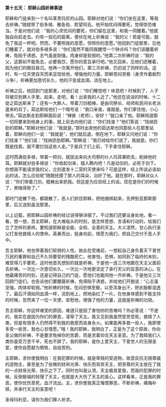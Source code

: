 **第十五天： 耶稣山园祈祷事迹**

耶稣和门徒来到一个名叫革责玛尼的山园。耶稣对他们说：“你们坐在这里，等我去祈祷。”随就带了伯多禄、雅各伯、若望同去。他开始忧闷得要死，觉得惊恐难当。于是对他们说：“我的心灵忧闷的要死，你们留在这里，和我一同醒着。”他就独自向前走去。约有一投石的距离，便伏在地上祈祷说：“我的父！若是可能，就免了我这一杯吧。然而，不要照我的意愿，但照你的意愿。”他回到门徒那里，见他们睡着了，就对伯多禄多说：“你们竟然不能同我醒悟一个钟点吗？你们该醒着祈祷，免陷于诱惑。志气虽是刚强，肉身却是软弱的。”他第二次祈祷时说：“我的父，这爵如不能免去，必要我饮，愿你的意旨承行吧。”他又回来，见他们还睡着，因为他们的眼目昏沉。他再一次离开他们，第三次祈祷，仍旧说了同样的话。这时，有一位天使自天而来显现给他，增强他的力量。耶稣苦闷至极（身灵作着剧烈斗争），祈祷更加恳切长久，他的汗变成血滴，流在地上。

祈祷之后，他回到门徒那里，对他们说：“你们睡觉吧！休息吧！时候到了，人子将被交到罪人手里。起来，走吧，看！出卖我的人近了。”他还在说话的时候，十二徒之茹达斯来了；还有一大群人，带着刀剑棍棒，是由司祭长、经师和民间长老派遣来的兵丁。茹达斯给他们一个暗号说：“我口亲谁，谁就是。你们拿住他，小心带去。”茹达斯走到耶稣面前说：“辣彼（老师），安好！”就口亲了他。耶稣知道那一切将要来到他身上的事，就上前去向他们说：“你们找谁？”他们答说：“找纳匝肋的耶稣。”耶稣对他们说：“我就是。”那时出卖他的茹达斯也同那些人在那里站着，耶稣向他们一说：“我就是”，他们就后退，倒在地下。耶稣又问他们说：“你们找谁？”他们说：“找纳匝肋耶稣。”耶稣说：“我已经给你们说了，我就是。你们既是找我，就不要拦挡这些人走。”于是兵丁们上前，下手拿住耶稣。

这时西满伯多禄，带着一把剑，就拔出来向大司祭的仆人玛耳果砍去，削掉他的耳。耶稣就对伯多禄说：“你收起剑来，插入鞘内吧！凡是动剑的，必死于剑下。你想我不能请求我的父，立刻遣发十二营的天使来吗？可是这样，经上所说必该如此的话，怎么应验呢”随既抚摸了那人的耳朵，治好了他。就在那时，耶稣对众人说：“你们带着刀剑，棍棒出来抓我。但这是为应验经上的话。现在是你们的时候了，黑暗得势了。”

那时门徒撇下他，都跳散了。恶人们抓住耶稣，把他捆绑起来，先押到亚那斯那里，后又送到盖法那里。

以上记载，把耶稣山园祈祷的经过说得够详细了。不过我们还要设身处地，看一看，想一想，吾主耶稣，在大难临头的时刻，是怎样思想、言语和行动的，给我们立了怎样的表样。要知道耶稣是全能、全知、全善的天主。大义凛然，甘心执行圣父打发他救赎人的使命。英勇而出，挺身向前，情愿为我们，把自己交付于恶人手中。

吾主耶稣，他也带着我们软弱的人性。故此在受难前，一想起自己身负着天下普世万民的重罪和自己不久将要受的残酷死亡。他害怕，恐惧，如同到了临终的末刻，难受得几乎要死，这时他首先想到的就是祈祷。于是他一连三次地跪在天主父面前去祈祷。一次比一次恳切长久，一次比一次地更坚定了承行天父的旨意的决心。在他最痛苦的时刻，还是记得自己的门徒，愿他们也能同他一齐祈祷。于是他又三次回顾门徒们。也告诉他们要醒寤祈祷，免得陷于诱惑，并给他们开脱说：“心志虽坚强，肉体却软弱。”他祈祷的时候，忧闷恐惧至极，以至浑身出汗，把衣服都湿透了。最后汗滴如同血滴一样，流到地上，把地染红了一片。在他身体感到不能支持的时候，忽然来了一位一天使，安慰他，增强了他的力量，这就是祈祷的功效。

吾主耶稣，你这样难受的原因，难道只是因了害怕你的苦难吗？你必答说：“不是的，我实在是因为你们的罪恶，凌辱了天主。我又见到我虽然受苦受死，救赎了人类，但是有很多人仍然得不到我的救恩而丧身永火。如果能再多救一些人，我即使多受一些苦，我也心甘情愿。”哦！我的耶稣，我明白了，正是为了这个原故，你向圣父做的祈祷，不是要求免掉你的苦爵，而是求着仰合天主圣意。为了救赎我们人类你虽受万苦千辛，死也不辞了。我的耶稣，是你上爱天主，下爱世人的无限圣爱，使你自愿献为牺牲，自投苦刑。

主耶稣，求你使我明白：在我犯罪的时候，就是卑贱的受造物，故意反抗无限尊威的造物主，甚至是为了些微的财帛光荣、快乐而背弃天主，把至尊的天主放在了我的一点财帛光荣、快乐之下了。同时也叫我认清，天主极其爱我，而我的犯罪的时候，反倒极端的轻慢了天主，也就是大大伤了天主的圣心。这样看来，正是我的罪恶，使你忧伤至死，血汗流出。主，求你使我真正悔恨罪恶，不断祈祷，痛悔补赎，并承行天主的圣意吧！

圣母玛利亚，请你为我们罪人祈求。